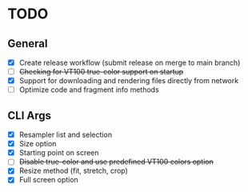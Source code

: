 # TODO

## General

- [x] Create release workflow (submit release on merge to main branch)
- [ ] ~~Checking for VT100 true-color support on startup~~
- [x] Support for downloading and rendering files directly from network
- [ ] Optimize code and fragment info methods

## CLI Args

- [x] Resampler list and selection
- [x] Size option
- [x] Starting point on screen
- [ ] ~~Disable true-color and use predefined VT100 colors option~~
- [x] Resize method (fit, stretch, crop)
- [x] Full screen option